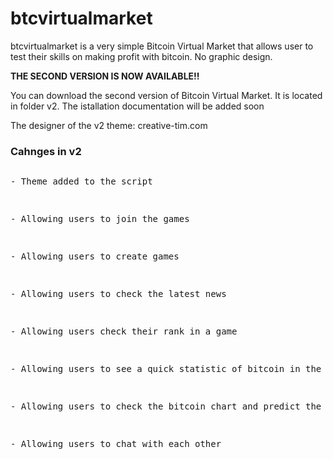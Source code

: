 # btcvirtualmarket
btcvirtualmarket is a very simple Bitcoin Virtual Market that allows user to test their skills on making profit with bitcoin. No graphic design.
<p><b>THE SECOND VERSION IS NOW AVAILABLE!!</b></p>
<p>You can download the second version of Bitcoin Virtual Market. It is located in folder v2. The istallation documentation will be added soon</p>
<p>The designer of the v2 theme: creative-tim.com</p>
<h3>Cahnges in v2</h3>
<pre>
<p>- Theme added to the script</p>
<p>- Allowing users to join the games</p>
<p>- Allowing users to create games</p>
<p>- Allowing users to check the latest news</p>
<p>- Allowing users check their rank in a game</p>
<p>- Allowing users to see a quick statistic of bitcoin in the dashboard</p>
<p>- Allowing users to check the bitcoin chart and predict the price</p>
<p>- Allowing users to chat with each other</p>
</pre>




